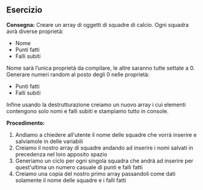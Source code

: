 ## Esercizio
**Consegna:**
Creare un array di oggetti di squadre di calcio. Ogni squadra avrà diverse proprietà:
- Nome 
- Punti fatti 
- Falli subiti

Nome sarà l’unica proprietà da compilare, le altre saranno tutte settate a 0.
Generare numeri random al posto degli 0 nelle proprietà:
- Punti fatti
- Falli subiti

Infine usando la destrutturazione creiamo un nuovo array i cui elementi contengono solo nomi e falli subiti e stampiamo tutto in console.

**Procedimento:**
1. Andiamo a chiedere all'utente il nome delle squadre che vorrà inserire e salviamole in delle variabili
2. Creiamo il nostro array di squadre andando ad inserire i nomi salvati in precedenza nel loro apposito spazio
3. Generiamo un ciclo per ogni singola squadra che andrà ad inserire per quest'ultima un numero casuale di punti e falli fatti
4. Creiamo una copia del nostro primo array passandoli come dati solamente il nome delle squadre e i falli fatti
